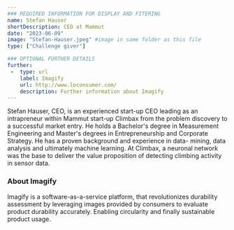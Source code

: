 ```yaml
---
### REQUIRED INFORMATION FOR DISPLAY AND FITERING
name: Stefan Hauser
shortDescription: CEO at Mammut
date: "2023-06-09"
image: "Stefan-Hauser.jpeg" #image in same folder as this file
type: ["Challenge giver"]

### OPTIONAL FURTHER DETAILS
further:
 -  type: url
    label: Imagify
    url: http://www.loconsumer.com/
    description: Further information about Imagify
---
```


Stefan Hauser, CEO, is an experienced start-up CEO leading as an intrapreneur within Mammut start-up Climbax from the problem discovery to a successful market entry. He holds a Bachelor's degree in Measurement Engineering and Master's degrees in Entrepreneurship and Corporate Strategy.
He has a proven background and experience in data- mining, data analysis and ultimately machine learning. At Climbax, a neuronal network was the base to deliver the value proposition of detecting climbing activity in sensor data.

### About Imagify

Imagify is a software-as-a-service platform, that revolutionizes durability assessment by leveraging images provided by consumers to evaluate product durability accurately. Enabling circularity and finally sustainable product usage.